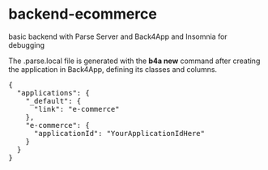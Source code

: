 # backend-ecommerce
basic backend with Parse Server and Back4App and Insomnia for debugging

The .parse.local file is generated with the **b4a new** command after creating the application in Back4App, defining its classes and columns.

<pre>
{
  "applications": {
    "_default": {
      "link": "e-commerce"
    },
    "e-commerce": {
      "applicationId": "YourApplicationIdHere"
    }
  }
}
</pre>
